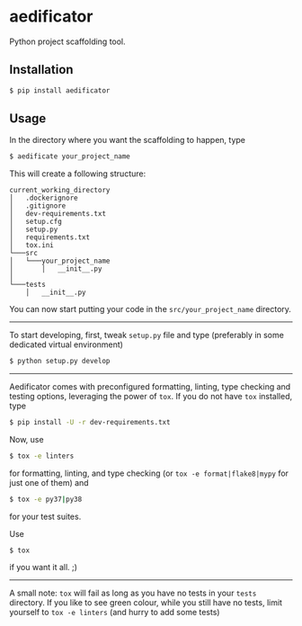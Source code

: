 # aedificator
Python project scaffolding tool.

## Installation

```bash
$ pip install aedificator
```

## Usage
In the directory where you want the scaffolding to happen, type
```bash
$ aedificate your_project_name
```
This will create a following structure:
```
current_working_directory
│   .dockerignore    
│   .gitignore
│   dev-requirements.txt
│   setup.cfg
│   setup.py
│   requirements.txt
│   tox.ini
└───src
│   └───your_project_name
│       │   __init__.py
│   
└───tests
    │   __init__.py
```

You can now start putting your code in the `src/your_project_name` directory. 

---------------------------------------------------------------------------------------
To start developing, first, tweak `setup.py` file and type (preferably in some
dedicated virtual environment)
```bash
$ python setup.py develop
```
---------------------------------------------------------------------------------------
Aedificator comes with preconfigured formatting, linting, type checking and testing
options, leveraging the power of `tox`. If you do not have `tox` installed, type
```bash
$ pip install -U -r dev-requirements.txt 
```

Now, use
```bash
$ tox -e linters
```
for formatting, linting, and type checking (or `tox -e format|flake8|mypy` for just one
of them) and
```bash
$ tox -e py37|py38
```
for your test suites. 

Use
```
$ tox
``` 
if you want it all. ;)

---------------------------------------------------------------------------------------
A small note: `tox` will fail as long as you have no tests in your `tests` directory.
If you like to see green colour, while you still have no tests, limit yourself to
`tox -e linters` (and hurry to add some tests)